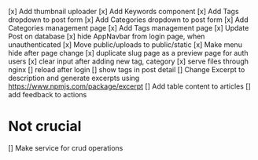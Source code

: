 [x] Add thumbnail uploader
[x] Add Keywords component
[x] Add Tags dropdown to post form
[x] Add Categories dropdown to post form
[x] Add Categories management page
[x] Add Tags management page
[x] Update Post on database
[x] hide AppNavbar from login page, when unauthenticated
[x] Move public/uploads to public/static
[x] Make menu hide after page change
[x] duplicate slug page as a preview page for auth users
[x] clear input after adding new tag, category
[x] serve files through nginx
[] reload after login
[] show tags in post detail
[] Change Excerpt to description and generate excerpts using https://www.npmjs.com/package/excerpt
[] Add table content to articles
[] add feedback to actions

# Not crucial

[] Make service for crud operations
